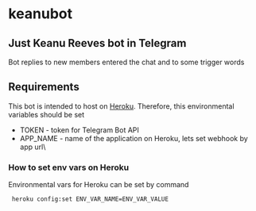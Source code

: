 # keanubot
## Just Keanu Reeves bot in Telegram
Bot replies to new members entered the chat and to some trigger words
## Requirements
This bot is intended to host on [Heroku](https://heroku.com). Therefore, this environmental variables should be set
* TOKEN - token for Telegram Bot API
* APP_NAME - name of the application on Heroku, lets set webhook by app url\
### How to set env vars on Heroku
Environmental vars for Heroku can be set by command
``` 
 heroku config:set ENV_VAR_NAME=ENV_VAR_VALUE
```
